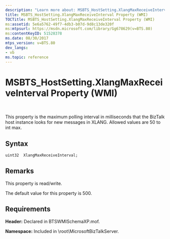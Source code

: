 ```yaml
---
description: "Learn more about: MSBTS_HostSetting.XlangMaxReceiveInterval Property (WMI)"
title: MSBTS_HostSetting.XlangMaxReceiveInterval Property (WMI)
TOCTitle: MSBTS_HostSetting.XlangMaxReceiveInterval Property (WMI)
ms:assetid: 5e6a5762-49f7-4db3-b07d-9d8c13de320f
ms:mtpsurl: https://msdn.microsoft.com/library/Gg678629(v=BTS.80)
ms:contentKeyID: 51528378
ms.date: 08/30/2017
mtps_version: v=BTS.80
dev_langs:
- vb
ms.topic: reference
---
```


# MSBTS\_HostSetting.XlangMaxReceiveInterval Property (WMI)

 

This property is the maximum polling interval in milliseconds that the BizTalk host instance looks for new messages in XLANG. Allowed values are 50 to int max.

## Syntax

``` vb
uint32  XlangMaxReceiveInterval;  
```

## Remarks

This property is read/write.

The default value for this property is 500.

## Requirements

**Header:** Declared in BTSWMISchemaXP.mof.

**Namespace:** Included in \\root\\MicrosoftBizTalkServer.


